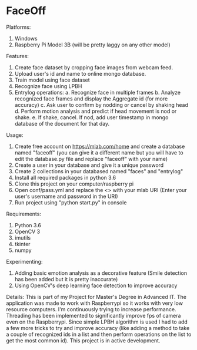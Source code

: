 # FaceOff

Platforms:
1. Windows
2. Raspberry Pi Model 3B (will be pretty laggy on any other model)


Features: 
1. Create face dataset by cropping face images from webcam feed. 
2. Upload user's id and name to online mongo database.
3. Train model using face dataset
4. Recognize face using LPBH
5. Entrylog operations:
    a. Recognize face in multiple frames
    b. Analyze recognized face frames and display the Aggregate id (for more accuracy)
    c. Ask user to confirm by nodding or cancel by shaking head
    d. Perform motion analysis and predict if head movement is nod or shake. 
    e. If shake, cancel. If nod, add user timestamp in mongo database of the document for that day. 
    
Usage: 
1. Create free account on https://mlab.com/home and create a database named "faceoff" (you can give it a different name
    but you will have to edit the database.py file and replace "faceoff" with your name)
2. Create a user in your database and give it a unique password
3. Create 2 collections in your databased named "faces" and "entrylog"
4. Install all required packages in python 3.6
5. Clone this project on your computer/raspberry pi
6. Open conf/pass.yml and replace the <> with your mlab URI (Enter your user's username and password in the URI)
7. Run project using "python start.py" in console
    
    
Requirements:
1. Python 3.6
2. OpenCV 3
3. imutils
4. tkinter
5. numpy


Experimenting:
1. Adding basic emotion analysis as a decorative feature (Smile detection has been added but it is pretty inaccurate)
2. Using OpenCV's deep learning face detection to improve accuracy



Details:
This is part of my Project for Master's Degree in Advanced IT. The application was made to work with Raspberrypi so it works with very low resource computers. I'm continuously trying to increase performance. Threading has been implemented to significantly improve fps of camera even on the Raspberrypi. Since simple LPBH algorithm is used I had to add a few more tricks to try and improve accuracy (like adding a method to take a couple of recognized ids in a list and then perform operations on the list to get the most common id). 
This project is in active development. 
